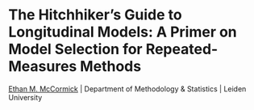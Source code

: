 
<!-- README.md is generated from README.qmd. Please edit that file -->

# The Hitchhiker’s Guide to Longitudinal Models: A Primer on Model Selection for Repeated-Measures Methods

[Ethan M. McCormick](https://e-m-mccormick.github.io/) \| Department of
Methodology & Statistics \| Leiden University
